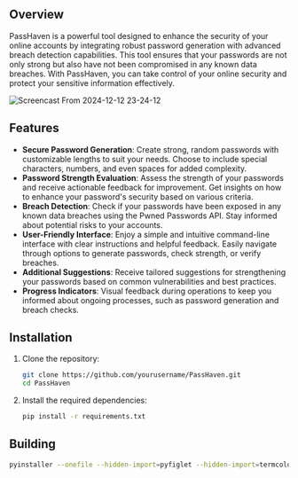 ## Overview

PassHaven is a powerful tool designed to enhance the security of your online accounts by integrating robust password generation with advanced breach detection capabilities. This tool ensures that your passwords are not only strong but also have not been compromised in any known data breaches. With PassHaven, you can take control of your online security and protect your sensitive information effectively.


![Screencast From 2024-12-12 23-24-12](https://github.com/user-attachments/assets/b8d25929-841c-4649-822b-aef747347aa3)


## Features

- **Secure Password Generation**: Create strong, random passwords with customizable lengths to suit your needs. Choose to include special characters, numbers, and even spaces for added complexity.
- **Password Strength Evaluation**: Assess the strength of your passwords and receive actionable feedback for improvement. Get insights on how to enhance your password's security based on various criteria.
- **Breach Detection**: Check if your passwords have been exposed in any known data breaches using the Pwned Passwords API. Stay informed about potential risks to your accounts.
- **User-Friendly Interface**: Enjoy a simple and intuitive command-line interface with clear instructions and helpful feedback. Easily navigate through options to generate passwords, check strength, or verify breaches.
- **Additional Suggestions**: Receive tailored suggestions for strengthening your passwords based on common vulnerabilities and best practices.
- **Progress Indicators**: Visual feedback during operations to keep you informed about ongoing processes, such as password generation and breach checks.

## Installation

1. Clone the repository:
   ```bash
   git clone https://github.com/yourusername/PassHaven.git
   cd PassHaven
   ```

2. Install the required dependencies:
   ```bash
   pip install -r requirements.txt
   ```


## Building 

   ```bash
   pyinstaller --onefile --hidden-import=pyfiglet --hidden-import=termcolor --hidden-import=requests --name PassHaven passhaven.py
   ```
